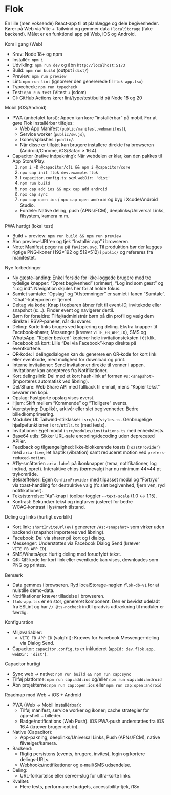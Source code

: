 # Flok

En lille (men voksende) React‑app til at planlægge og dele begivenheder. Kører på Web via Vite + Tailwind og gemmer data i `localStorage` (fake backend). Målet er en funktionel app på Web, iOS og Android.

Kom i gang (Web)
- Krav: Node 18+ og npm
- Installér: `npm i`
- Udvikling: `npm run dev` og åbn `http://localhost:5173`
- Build: `npm run build` (output i `dist/`)
- Preview: `npm run preview`
- Lint: `npm run lint` (ignorerer den genererede fil `flok-app.tsx`)
- Typecheck: `npm run typecheck`
- Test: `npm run test` (Vitest + jsdom)
 - CI: GitHub Actions kører lint/type/test/build på Node 18 og 20

Mobil (iOS/Android)
- PWA (anbefalet først): Appen kan køre “installérbar” på mobil. For at gøre Flok installérbar tilføjes:
  - Web App Manifest (`public/manifest.webmanifest`),
  - Service worker (`public/sw.js`),
  - Ikoner/splashes i `public/`.
  - Når disse er tilføjet kan brugere installere direkte fra browseren (Android/Chrome, iOS/Safari ≥ 16.4).
- Capacitor (native indpakning): Når webdelen er klar, kan den pakkes til App Store/Play:
  1) `npm i -D @capacitor/cli && npm i @capacitor/core`
  2) `npx cap init flok dev.example.flok`
  3) I `capacitor.config.ts`: sæt `webDir: 'dist'`
  4) `npm run build`
  5) `npx cap add ios && npx cap add android`
  6) `npx cap sync`
  7) `npx cap open ios` / `npx cap open android` og byg i Xcode/Android Studio.
  - Fordele: Native deling, push (APNs/FCM), deeplinks/Universal Links, filsystem, kamera m.m.

PWA hurtigt (lokal test)
- Build + preview: `npm run build && npm run preview`
- Åbn preview‑URL’en og tjek “Installér app” i browseren.
- Note: Manifest peger nu på `favicon.svg`. Til produktion bør der lægges rigtige PNG‑ikoner (192×192 og 512×512) i `public/` og refereres fra manifestet.

Nye forbedringer
- Ny gæste‑landing: Enkel forside for ikke‑loggede brugere med tre tydelige knapper: “Opret begivenhed” (primær), “Log ind som gæst” og “Log ind”. Navigation skjules her for at holde fokus.
- Samlet samtale: “Opslag” og “Afstemninger” er samlet i fanen “Samtale”. “Chat”-kategorien er fjernet.
 - Deltag via kode: Knap i topbaren åbner felt til event‑ID, invitekode eller snapshot (s:...). Finder event og navigerer dertil.
 - Børn for forældre: Tilføj/administrér børn på din profil og vælg dem direkte i RSVP‑panelet, når du svarer.
- Deling: Korte links bruges ved kopiering og deling. Ekstra knapper til Facebook‑sharer, Messenger (kræver `VITE_FB_APP_ID`), SMS og WhatsApp. “Kopiér besked” kopierer hele invitationsteksten i ét klik.
- Facebook på kort: Lille “Del via Facebook”‑knap direkte på eventkortene.
- QR‑kode: I delingsdialogen kan du generere en QR‑kode for kort link eller eventkode, med mulighed for download og print.
- Interne invitationer: Send invitationer direkte til venner i appen. Invitationer kan accepteres fra Notifikationer.
- Kort delingslink: Del med et kort hash-link af formen `#s:<snapshot>` (importeres automatisk ved åbning).
- Del/Share: Web Share API med fallback til e-mail, mens “Kopiér tekst” bevarer ren kopi.
- Opslag: Fastgjorte opslag vises øverst.
- Hjem: Skift mellem “Kommende” og “Tidligere” events.
- Værtstyring: Duplikér, arkivér eller slet begivenheder. Bedre billedkomprimering.
- Modulær UI: Tailwind-stilklasser i `src/ui/styles.ts`. Genbrugelige hjælpefunktioner i `src/utils.ts` (med tests).
 - Invitationer: Eget modul i `src/modules/invitations.ts` med enhedstests.
 - Base64 utils: Sikker URL‑safe encoding/decoding uden deprecated API’er.
 - Feedback og tilgængelighed: Ikke‑blokkerende toasts (`ToastProvider`) med `aria-live`, let haptik (vibration) samt reduceret motion ved `prefers-reduced-motion`.
 - A11y‑småtterier: `aria-label` på ikonknapper (tema, notifikationer, log ind/ud, opret). Interaktive chips (børnevalg) har nu minimum 44×44 pt trykområde.
 - Bekræftelser: Egen `ConfirmProvider` med tilpasset modal og “Fortryd” via toast‑handling for destruktive valg (fx slet begivenhed, fjern ven, ryd notifikationer).
 - Tekststørrelse: “Aa”‑knap i toolbar toggler `--text-scale` (1.0 ↔ 1.15).
- Kontrast: Sekundær tekst og ringfarver justeret for bedre WCAG‑kontrast i lys/mørk tilstand.

Deling og links (hurtigt overblik)
- Kort link: `shortInviteUrl(ev)` genererer `/#s:<snapshot>` som virker uden backend (snapshot importeres ved åbning).
- Facebook: Del via sharer på kort og i dialog.
- Messenger: Understøttes via Facebook Dialog Send (kræver `VITE_FB_APP_ID`).
- SMS/WhatsApp: Hurtig deling med forudfyldt tekst.
- QR: QR‑kode for kort link eller eventkode kan vises, downloades som PNG og printes.

Bemærk
- Data gemmes i browseren. Ryd localStorage-nøglen `flok-db-v1` for at nulstille demo-data.
- Notifikationer kræver tilladelse i browseren.
- `flok-app.tsx` er en stor, genereret komponent. Den er bevidst udeladt fra ESLint og har `// @ts-nocheck` indtil gradvis udtrækning til moduler er færdig.

Konfiguration
- Miljøvariabler:
  - `VITE_FB_APP_ID` (valgfrit): Kræves for Facebook Messenger‑deling via Dialog Send.
 - Capacitor: `capacitor.config.ts` er inkluderet (`appId: dev.flok.app`, `webDir: 'dist'`).

Capacitor hurtigt
- Sync web → native: `npm run build && npm run cap:sync`
- Tilføj platforme: `npm run cap:add:ios` og/eller `npm run cap:add:android`
- Åbn projekterne: `npm run cap:open:ios` eller `npm run cap:open:android`

Roadmap mod Web + iOS + Android
- PWA (Web → Mobil installérbar):
  - Tilføj manifest, service worker og ikoner; cache strategier for app‑shell + billeder.
  - Badge/notifications (Web Push). iOS PWA‑push understøttes fra iOS 16.4 (kræver bruger‑opt‑in).
- Native (Capacitor):
  - App‑pakning, deeplinks/Universal Links, Push (APNs/FCM), native filvælger/kamera.
- Backend:
  - Rigtig persistens (events, brugere, invites), login og kortere delings‑URLs.
  - Webhooks/notifikationer og e‑mail/SMS udsendelse.
- Deling:
  - URL‑forkortelse eller server‑slug for ultra‑korte links.
- Kvalitet:
  - Flere tests, performance budgets, accessibility‑tjek, i18n.
